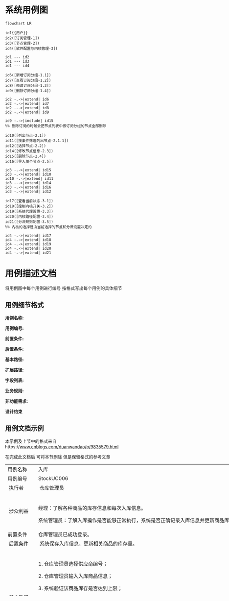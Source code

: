 # 系统用例图

```mermaid
flowchart LR

id1{{用户}}
id2([订阅管理-1])
id3([节点管理-2])
id4([软件配置与内核管理-3])

id1 --- id2
id1 --- id3
id1 --- id4

id6([新增订阅分组-1.1])
id7([查看订阅分组-1.2])
id8([修改订阅分组-1.3])
id9([删除订阅分组-1.4])

id2 -.->|extend| id6
id2 -.->|extend| id7
id2 -.->|extend| id8
id2 -.->|extend| id9

id9 -.->|include| id15
%% 删除订阅的时候会把节点列表中该订阅分组的节点全部删除

id10([列出节点-2.1])
id11([按条件筛选列出节点-2.1.1])
id12([选择节点-2.2])
id14([修改节点信息-2.3])
id15([删除节点-2.4])
id16([导入单个节点-2.5])

id3 -.->|extend| id15
id3 -.->|extend| id10
id10 -.->|extend| id11
id3 -.->|extend| id14
id3 -.->|extend| id16
id3 -.->|extend| id12

id17([查看当前状态-3.1])
id18([控制内核开关-3.2])
id19([系统代理设置-3.3])
id20([内核路径配置-3.4])
id21([分流规则配置-3.5])
%% 内核的选择是由当前选择的节点和分流设置决定的

id4 -.->|extend| id17
id4 -.->|extend| id18
id4 -.->|extend| id19
id4 -.->|extend| id20
id4 -.->|extend| id21
```

# 用例描述文档

将用例图中每个用例进行编号 按格式写出每个用例的具体细节

## 用例细节格式

**用例名称:**

**用例编号:**

**前置条件:**

**后置条件:**

**基本路径:**

**扩展路径:**

**字段列表:**

**业务规则:**

**非功能需求:**

**设计约束**

## 用例文档示例

本示例及上节中的格式来自https://www.cnblogs.com/duanwandao/p/9835579.html

在完成此文档后 可将本节删除 但是保留格式的参考文章

<table style="height: 429px; width: 1074px" border="0" align="center">
<tbody>
<tr>
<td>用例名称</td>
<td>入库</td>
</tr>
<tr>
<td>用例编号</td>
<td>StockUC006</td>

</tr>
<tr>
<td>&nbsp;执行者</td>
<td>&nbsp;仓库管理员</td>

</tr>
<tr>
<td>&nbsp;涉众利益</td>
<td>&nbsp;
<p>经理：了解各种商品的库存信息和每次入库信息。</p>
<p>系统管理员：了解入库操作是否能够正常执行，系统是否正确记录入库信息并更新商品库存。</p>

</td>

</tr>
<tr>
<td>前置条件</td>
<td>仓库管理员已成功登录。</td>

</tr>
<tr>
<td>&nbsp;后置条件</td>
<td>&nbsp;系统保存入库信息，更新相关商品的库存量。</td>

</tr>
<tr>
<td>&nbsp;基本路径</td>
<td>&nbsp;
<p>1.&nbsp;仓库管理员选择供应商编号；</p>
<p>2.&nbsp;仓库管理员输入入库商品信息；</p>
<p>3.&nbsp;系统验证该商品库存是否达到上限；</p>
<p>4.&nbsp;系统提示该商品入库信息增加成功；</p>
<p>如果还有商品需要入库，重复第2-4步</p>
<p>5.&nbsp;仓库管理员提交入库信息；</p>
<p>6.&nbsp;系统提示入库成功。</p>

</td>

</tr>
<tr>
<td>&nbsp;扩展路径</td>
<td>&nbsp;
<p>1a. 供应商不存在</p>
<p>&nbsp; 1. 扩展点1：执行用例——StockUC003增加供应商信息；</p>
<p>&nbsp; 2. 仓库管理员选择供应商编号。</p>
<p>2a. 待入库商品不存在</p>
<p>&nbsp; 1. 扩展点2：执行用例——StockUC005增加商品信息；</p>
<p>&nbsp; 2. 仓库管理员输入入库商品信息。</p>
<p>4a. 增加失败</p>
<p>1. 系统提示商品增加失败，超过库存上限；</p>
<p>2. 仓库管理员重新输入商品数量；</p>
<p>3. 系统再次验证该商品库存是否达到上限，直至该商品入库信息增加成功。</p>

</td>

</tr>
<tr>
<td>&nbsp;字段列表</td>
<td>&nbsp;入库商品信息包括：商品编号、入库数量、商品折扣。</td>

</tr>
<tr>
<td>&nbsp;业务规则</td>
<td>&nbsp;
<p>供应商编号不能为空；</p>
<p>商品编号不能为空；</p>
<p>入库数量必须为正整数，且不能为空；</p>
<p>商品折扣为0-1之间的小数（可包含0和1），且不能为空。</p>

</td>

</tr>
<tr>
<td>&nbsp;非功能需求</td>
<td>&nbsp;系统响应时间不能超过<span lang="en-us" xml:lang="en-us">30秒。</span></td>

</tr>
<tr>
<td>&nbsp;设计约束</td>
<td>&nbsp;如何快速输入商品编号？</td>

</tr>
</tbody>
</table>
